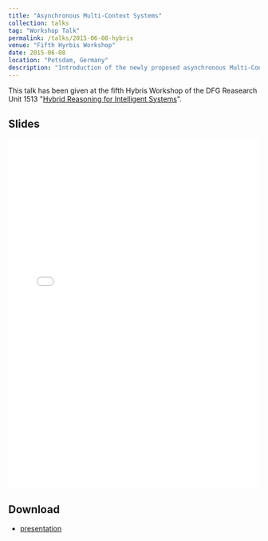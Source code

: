 ```yaml
---
title: "Asynchronous Multi-Context Systems"
collection: talks
tag: "Workshop Talk"
permalink: /talks/2015-06-08-hybris
venue: "Fifth Hyrbis Workshop"
date: 2015-06-08
location: "Potsdam, Germany"
description: "Introduction of the newly proposed asynchronous Multi-Context Systems at the fifth Hybrs Workshopf of the DFG Research Unit 1513"
---
```

This talk has been given at the fifth Hybris Workshop of the DFG Reasearch Unit 1513 "[Hybrid Reasoning for Intelligent Systems](https://www.hybrid-reasoning.org/)".

## Slides
<embed src="/talk/20150608_potsdam.pdf" width="100%" height="700" type='application/pdf'>

## Download
* [presentation](/talk/20150608_potsdam.pdf)
